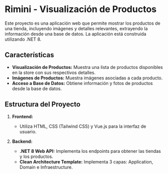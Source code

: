 # Rimini - Visualización de Productos

Este proyecto es una aplicación web que permite mostrar los productos de una tienda, incluyendo imágenes y detalles relevantes, extrayendo la información desde una base de datos. La aplicación está construida utilizando .NET 8.

## Características

- **Visualización de Productos:** Muestra una lista de productos disponibles en la store con sus respectivos detalles.
- **Imágenes de Productos:** Muestra imágenes asociadas a cada producto.
- **Acceso a Base de Datos:** Obtiene información y fotos de productos desde la base de datos.

## Estructura del Proyecto

1. **Frontend:**
   - Utiliza HTML, CSS (Tailwind CSS) y Vue.js para la interfaz de usuario.

2. **Backend:**
   - **.NET 8 Web API:** Implementa los endpoints para obtener las tiendas y los productos.
   - **Clean Architecture Template:** Implementa 3 capas: Application, Domain e Infraestructure.